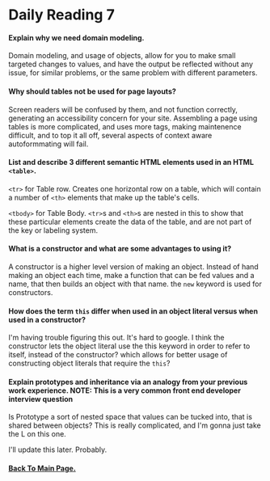 # Daily Reading 7

#### Explain why we need domain modeling.

Domain modeling, and usage of objects, allow for you to make small targeted changes to values, and have the output be reflected without any issue, for similar problems, or the same problem with different parameters.

#### Why should tables not be used for page layouts?

Screen readers will be confused by them, and not function correctly, generating an accessibility concern for your site. Assembling a page using tables is more complicated, and uses more tags, making maintenence difficult, and to top it all off, several aspects of context aware autoformmating will fail.

#### List and describe 3 different semantic HTML elements used in an HTML `<table>`.

`<tr>` for Table row. Creates one horizontal row on a table, which will contain a number of `<th>` elements that make up the table's cells.

`<tbody>` for Table Body. `<tr>`s and `<th>`s are nested in this to show that these particular elements create the data of the table, and are not part of the key or labeling system.


#### What is a constructor and what are some advantages to using it?
A constructor is a higher level version of making an object. Instead of hand making an object each time, make a function that can be fed values and a name, that then builds an object with that name. the `new` keyword is used for constructors.

#### How does the term `this` differ when used in an object literal versus when used in a constructor?
I'm having trouble figuring this out. It's hard to google. I think the constructor lets the object literal use the this keyword in order to refer to itself, instead of the constructor? which allows for better usage of constructing object literals that require the `this`?

#### Explain prototypes and inheritance via an analogy from your previous work experience. NOTE: This is a very common front end developer interview question

Is Prototype a sort of nested space that values can be tucked into, that is shared between objects? This is really complicated, and I'm gonna just take the L on this one.

I'll update this later. Probably.



#### [Back To Main Page.](https://colorinvert.github.io/reading-notes/)